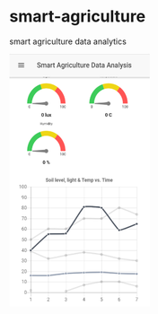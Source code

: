 # smart-agriculture
 smart agriculture data analytics
<!-- 
![alt text][logo]

[logo]: https://github.com/myruldeen/smart-agriculture/blob/master/images/1.PNG|width=100px "Image 1"   -->

<img src="https://github.com/myruldeen/smart-agriculture/blob/master/images/1.PNG" width="250" height="450">